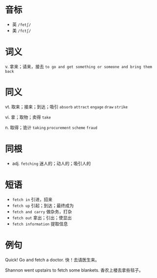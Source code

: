 # 音标

- 英 `/fetʃ/`
- 美 `/fɛtʃ/`

# 词义

v. 拿来；请来，接去
`to go and get something or someone and bring them back`

# 同义

vt. 取来；接来；到达；吸引
`absorb` `attract` `engage` `draw` `strike`

vi. 拿；取物；卖得
`take`

n. 取得；诡计
`taking` `procurement` `scheme` `fraud`

# 同根

- adj. `fetching` 迷人的；动人的；吸引人的

# 短语

- `fetch in` 引进，招来
- `fetch up` 引起；到达；最终成为
- `fetch and carry` 做杂务，打杂
- `fetch out` 拿出；引出；使显出
- `fetch information` 提取信息

# 例句

Quick! Go and fetch a doctor.
快！去请医生来。

Shannon went upstairs to fetch some blankets.
香农上楼去拿些毯子。


